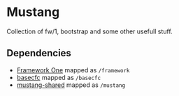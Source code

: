 # Mustang
Collection of fw/1, bootstrap and some other usefull stuff.

## Dependencies

- [Framework One](https://github.com/framework-one/fw1) mapped as `/framework`
- [basecfc](https://github.com/mjhagen/basecfc) mapped as `/basecfc`
- [mustang-shared](https://github.com/mjhagen/mustang-shared) mapped as `/mustang`

